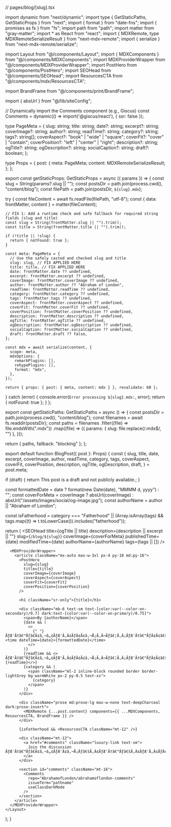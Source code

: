 // pages/blog/[slug].tsx

import dynamic from "next/dynamic";
import type { GetStaticPaths, GetStaticProps } from "next";
import { format } from "date-fns";
import { promises as fs } from "fs";
import path from "path";
import matter from "gray-matter";
import * as React from "react";
import { MDXRemote, type MDXRemoteSerializeResult } from "next-mdx-remote";
import { serialize } from "next-mdx-remote/serialize";

import Layout from "@/components/Layout";
import { MDXComponents } from "@/components/MDXComponents";
import MDXProviderWrapper from "@/components/MDXProviderWrapper";
import PostHero from "@/components/PostHero";
import SEOHead from "@/components/SEOHead";
import ResourcesCTA from "@/components/mdx/ResourcesCTA";

import BrandFrame from "@/components/print/BrandFrame";

import { absUrl } from "@/lib/siteConfig";

// Dynamically import the Comments component (e.g., Giscus)
const Comments = dynamic(() => import('@giscus/react'), { ssr: false });


type PageMeta = {
  slug: string;
  title: string;
  date?: string;
  excerpt?: string;
  coverImage?: string;
  author?: string;
  readTime?: string;
  category?: string;
  tags?: string[];
  coverAspect?: "book" | "wide" | "square";
  coverFit?: "cover" | "contain";
  coverPosition?: "left" | "center" | "right";
  description?: string;
  ogTitle?: string;
  ogDescription?: string;
  socialCaption?: string;
  draft?: boolean;
};

type Props = {
  post: {
    meta: PageMeta;
    content: MDXRemoteSerializeResult;
  };
};

export const getStaticProps: GetStaticProps<Props> = async ({ params }) => {
  const slug = String(params?.slug || "");
  const postsDir = path.join(process.cwd(), "content/blog");
  const filePath = path.join(postsDir, `${slug}.mdx`);

  try {
    const fileContent = await fs.readFile(filePath, "utf-8");
    const { data: frontMatter, content } = matter(fileContent);

    // FIX 1: Add a runtime check and safe fallback for required string fields (slug and title)
    const slug = String(frontMatter.slug || "").trim();
    const title = String(frontMatter.title || "").trim();

    if (!title || !slug) {
      return { notFound: true };
    }

    const meta: PageMeta = {
      // Use the safely casted and checked slug and title
      slug: slug, // FIX APPLIED HERE
      title: title, // FIX APPLIED HERE
      date: frontMatter.date ?? undefined,
      excerpt: frontMatter.excerpt ?? undefined,
      coverImage: frontMatter.coverImage ?? undefined,
      author: frontMatter.author ?? "Abraham of London",
      readTime: frontMatter.readTime ?? undefined,
      category: frontMatter.category ?? undefined,
      tags: frontMatter.tags ?? undefined,
      coverAspect: frontMatter.coverAspect ?? undefined,
      coverFit: frontMatter.coverFit ?? undefined,
      coverPosition: frontMatter.coverPosition ?? undefined,
      description: frontMatter.description ?? undefined,
      ogTitle: frontMatter.ogTitle ?? undefined,
      ogDescription: frontMatter.ogDescription ?? undefined,
      socialCaption: frontMatter.socialCaption ?? undefined,
      draft: frontMatter.draft ?? false,
    };

    const mdx = await serialize(content, {
      scope: meta,
      mdxOptions: {
        remarkPlugins: [],
        rehypePlugins: [],
        format: "mdx",
      },
    });

    return { props: { post: { meta, content: mdx } }, revalidate: 60 };
  } catch (error) {
    console.error(`Error processing ${slug}.mdx:`, error);
    return { notFound: true };
  }
};

export const getStaticPaths: GetStaticPaths = async () => {
  const postsDir = path.join(process.cwd(), "content/blog");
  const filenames = await fs.readdir(postsDir);
  const paths = filenames
    .filter((file) => file.endsWith(".mdx"))
    .map((file) => ({
      params: { slug: file.replace(/\.mdx$/, "") },
    }));

  return { paths, fallback: "blocking" };
};

export default function BlogPost({ post }: Props) {
  const {
    slug,
    title,
    date,
    excerpt,
    coverImage,
    author,
    readTime,
    category,
    tags,
    coverAspect,
    coverFit,
    coverPosition,
    description,
    ogTitle,
    ogDescription,
    draft,
  } = post.meta;

  if (draft) {
    return <Layout pageTitle="Draft Post">This post is a draft and not publicly available.</Layout>;
  }

  const formattedDate = date ? format(new Date(date), "MMMM d, yyyy") : "";
  const coverForMeta = coverImage
    ? absUrl(coverImage)
    : absUrl("/assets/images/social/og-image.jpg");
  const authorName = author || "Abraham of London";

  const isFatherhood =
    category === "Fatherhood" ||
    (Array.isArray(tags) && tags.map((t) => t.toLowerCase()).includes("fatherhood"));

  return (
    <Layout pageTitle={title} hideSocialStrip hideCTA>
      <SEOHead
        title={ogTitle || title}
        description={description || excerpt || ""}
        slug={`/blog/${slug}`}
        coverImage={coverForMeta}
        publishedTime={date}
        modifiedTime={date}
        authorName={authorName}
        tags={tags || []}
      />

      <MDXProviderWrapper>
        <article className="mx-auto max-w-3xl px-4 py-10 md:py-16">
          <PostHero
            slug={slug}
            title={title}
            coverImage={coverImage}
            coverAspect={coverAspect}
            coverFit={coverFit}
            coverPosition={coverPosition}
          />

          <h1 className="sr-only">{title}</h1>

          <div className="mb-6 text-sm text-[color:var(--color-on-secondary)/0.7] dark:text-[color:var(--color-on-primary)/0.75]">
            <span>By {authorName}</span>
            {date && (
              <>
                {" "}ÃƒÆ'Ã†â€™Ãƒâ€Ã¢â‚¬â„¢ÃƒÆ'Ã‚Â¢ÃƒÂ¢Ã¢â‚¬Å¡Ã‚Â¬Ãƒâ€¦Ã‚Â¡ÃƒÆ'Ã†â€™ÃƒÂ¢Ã¢â€šÂ¬Ã...Â¡ÃƒÆ'Ã¢â‚¬Å¡Ãƒâ€šÃ‚Â· <time dateTime={date}>{formattedDate}</time>
              </>
            )}
            {readTime && <> ÃƒÆ'Ã†â€™Ãƒâ€Ã¢â‚¬â„¢ÃƒÆ'Ã‚Â¢ÃƒÂ¢Ã¢â‚¬Å¡Ã‚Â¬Ãƒâ€¦Ã‚Â¡ÃƒÆ'Ã†â€™ÃƒÂ¢Ã¢â€šÂ¬Ã...Â¡ÃƒÆ'Ã¢â‚¬Å¡Ãƒâ€šÃ‚Â· {readTime}</>}
            {category && (
              <span className="ml-2 inline-block rounded border border-lightGrey bg-warmWhite px-2 py-0.5 text-xs">
                {category}
              </span>
            )}
          </div>

          <div className="prose md:prose-lg max-w-none text-deepCharcoal dark:prose-invert">
            <MDXRemote {...post.content} components={{ ...MDXComponents, ResourcesCTA, BrandFrame }} />
          </div>

          {isFatherhood && <ResourcesCTA className="mt-12" />}

          <div className="mt-12">
            <a href="#comments" className="luxury-link text-sm">
              Join the discussion ÃƒÆ'Ã†â€™Ãƒâ€Ã¢â‚¬â„¢ÃƒÆ'Ã¢â‚¬Å¡Ãƒâ€šÃ‚Â¢ÃƒÆ'Ã†â€™Ãƒâ€šÃ‚Â¢ÃƒÆ'Ã‚Â¢ÃƒÂ¢Ã¢â€šÂ¬Ã...Â¡Ãƒâ€šÃ‚Â¬ÃƒÆ'Ã†â€™Ãƒâ€šÃ‚Â¢ÃƒÆ'Ã‚Â¢ÃƒÂ¢Ã¢â€šÂ¬Ã...Â¡Ãƒâ€šÃ‚Â¬ÃƒÆ'Ã¢â‚¬Â¦ÃƒÂ¢Ã¢â€šÂ¬Ã...â€œ
            </a>
          </div>

          <section id="comments" className="mt-16">
            <Comments
              repo="AbrahamofLondon/abrahamoflondon-comments"
              issueTerm="pathname"
              useClassDarkMode
            />
          </section>
        </article>
      </MDXProviderWrapper>
    </Layout>
  );
}



